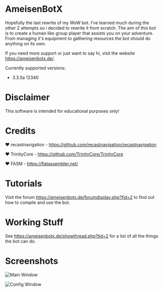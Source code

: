 # AmeisenBotX

Hopefully the last rewrite of my WoW bot. I've learned much during the other 2 attempts so i decided to rewrite it from scratch. The aim of this bot is to create a human like group player that assists you on your adventure. From managing it's equipment to gathering resources the bot should do anything on its own.

If you need more support or just want to say hi, visit the website https://ameisenbotx.de/.

Currently supported versions:

* 3.3.5a 12340

# Disclaimer

This software is intended for educational purposes only!

# Credits

❤️ recastnavigation - https://github.com/recastnavigation/recastnavigation

❤️ TrinityCore - https://github.com/TrinityCore/TrinityCore

❤️ FASM - https://flatassembler.net/

# Tutorials

Visit the forum https://ameisenbotx.de/forumdisplay.php?fid=2 to find out how to compile and use the bot.

# Working Stuff

See https://ameisenbotx.de/showthread.php?tid=2 for a list of all the things the bot can do.

# Screenshots

![Main Window](https://raw.githubusercontent.com/Jnnshschl/AmeisenBotX/master/images/mainWindow.PNG "Main Window")

![Config Window](https://raw.githubusercontent.com/Jnnshschl/AmeisenBotX/master/images/configWindow.PNG "Config Window")
